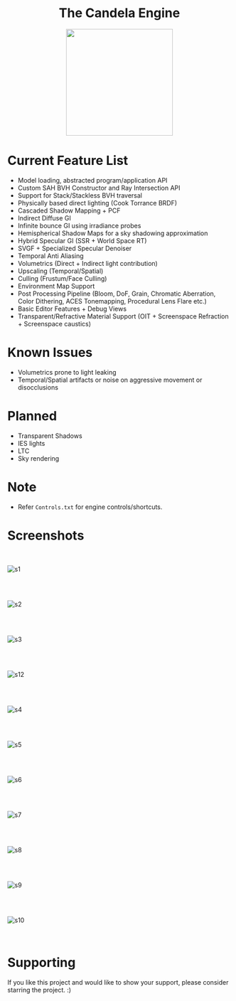 <!-- Allow this file to not have a first line heading -->
<!-- markdownlint-disable-file MD041 -->

<!-- inline html -->
<!-- markdownlint-disable-file MD033 -->

<div align="center">

# The Candela Engine
  
<img src="https://github.com/swr06/Candela/blob/MainBranch/Branding/logo.png" data-canonical-src="https://github.com/swr06/Candela/blob/MainBranch/Branding/logo.png" width="240" height="240" />
  
</div>

# Current Feature List 
- Model loading, abstracted program/application API
- Custom SAH BVH Constructor and Ray Intersection API
- Support for Stack/Stackless BVH traversal
- Physically based direct lighting (Cook Torrance BRDF)
- Cascaded Shadow Mapping + PCF
- Indirect Diffuse GI
- Infinite bounce GI using irradiance probes
- Hemispherical Shadow Maps for a sky shadowing approximation
- Hybrid Specular GI (SSR + World Space RT)
- SVGF + Specialized Specular Denoiser
- Temporal Anti Aliasing
- Volumetrics (Direct + Indirect light contribution)
- Upscaling (Temporal/Spatial)
- Culling (Frustum/Face Culling)
- Environment Map Support 
- Post Processing Pipeline (Bloom, DoF, Grain, Chromatic Aberration, Color Dithering, ACES Tonemapping, Procedural Lens Flare etc.)
- Basic Editor Features + Debug Views
- Transparent/Refractive Material Support (OIT + Screenspace Refraction + Screenspace caustics)

# Known Issues
- Volumetrics prone to light leaking
- Temporal/Spatial artifacts or noise on aggressive movement or disocclusions 

# Planned
- Transparent Shadows
- IES lights
- LTC
- Sky rendering

# Note
- Refer `Controls.txt` for engine controls/shortcuts.

# Screenshots

</br>

![s1](https://github.com/swr06/Candela/blob/MainBranch/Screenshots/1.png)

</br>

</br>

![s2](https://github.com/swr06/Candela/blob/MainBranch/Screenshots/2.png)

</br>

</br>

![s3](https://github.com/swr06/Candela/blob/MainBranch/Screenshots/3.png)

</br>

</br>

![s12](https://github.com/swr06/Candela/blob/MainBranch/Screenshots/12.png)

</br>

</br>

![s4](https://github.com/swr06/Candela/blob/MainBranch/Screenshots/4.png)

</br>

</br>

![s5](https://github.com/swr06/Candela/blob/MainBranch/Screenshots/5.png)

</br>

</br>

![s6](https://github.com/swr06/Candela/blob/MainBranch/Screenshots/6.png)

</br>

</br>

![s7](https://github.com/swr06/Candela/blob/MainBranch/Screenshots/7.png)

</br>

</br>

![s8](https://github.com/swr06/Candela/blob/MainBranch/Screenshots/8.png)

</br>

</br>

![s9](https://github.com/swr06/Candela/blob/MainBranch/Screenshots/9.png)

</br>


</br>

![s10](https://github.com/swr06/Candela/blob/MainBranch/Screenshots/10.png)

</br>

# Supporting

If you like this project and would like to show your support, please consider starring the project. :)
